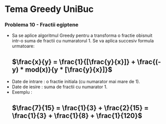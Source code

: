 # Tema Greedy UniBuc

### Problema 10 - Fractii egiptene
- Sa se aplice algoritmul Greedy pentru a transforma o fractie obisnuit intr-o suma de fractii cu numaratorul 1. Se va aplica succesiv formula urmatoare:
    ## $`\frac{x}{y} = \frac{1}{[\frac{y}{x}]} + \frac{(-y) * mod(x)}{y * [\frac{y}{x}]}`$
- Date de intrare : o fractie initiala (cu numarator mai mare de 1).
- Date de iesire : suma de fractii cu numarator 1.
- Exemplu :
    ## $`\frac{7}{15} = \frac{1}{3} + \frac{2}{15} = \frac{1}{3} + \frac{1}{8} + \frac{1}{120}`$
